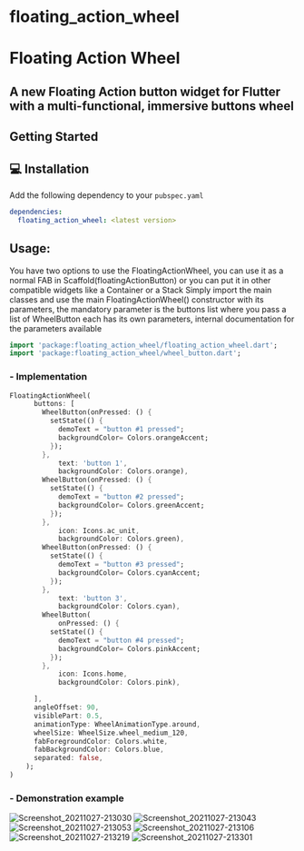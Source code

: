 # floating_action_wheel

<h1>
Floating Action Wheel
</h1>

<h2>
A new Floating Action button widget for Flutter with a multi-functional, immersive buttons wheel 
</h2>

## Getting Started


## 💻 Installation
Add the following dependency to your  `pubspec.yaml`

```yaml
dependencies:
  floating_action_wheel: <latest version>
```


## Usage:
You have two options to use the FloatingActionWheel, you can use it as a normal FAB in Scaffold(floatingActionButton) or you can 
put it in other compatible widgets like a Container or a Stack
Simply import the main classes and use the main FloatingActionWheel() constructor with its parameters, the mandatory parameter is the
buttons list where you pass a list of WheelButton each has its own parameters, internal documentation for the parameters available

```dart
import 'package:floating_action_wheel/floating_action_wheel.dart';
import 'package:floating_action_wheel/wheel_button.dart';
```

### - Implementation
```dart
FloatingActionWheel(
      buttons: [
        WheelButton(onPressed: () {
          setState(() {
            demoText = "button #1 pressed";
            backgroundColor= Colors.orangeAccent;
          });
        },
            text: 'button 1',
            backgroundColor: Colors.orange),
        WheelButton(onPressed: () {
          setState(() {
            demoText = "button #2 pressed";
            backgroundColor= Colors.greenAccent;
          });
        },
            icon: Icons.ac_unit,
            backgroundColor: Colors.green),
        WheelButton(onPressed: () {
          setState(() {
            demoText = "button #3 pressed";
            backgroundColor= Colors.cyanAccent;
          });
        },
            text: 'button 3',
            backgroundColor: Colors.cyan),
        WheelButton(
            onPressed: () {
          setState(() {
            demoText = "button #4 pressed";
            backgroundColor= Colors.pinkAccent;
          });
        },
            icon: Icons.home,
            backgroundColor: Colors.pink),

      ],
      angleOffset: 90,
      visiblePart: 0.5,
      animationType: WheelAnimationType.around,
      wheelSize: WheelSize.wheel_medium_120,
      fabForegroundColor: Colors.white,
      fabBackgroundColor: Colors.blue,
      separated: false,
    );
) 
```

### - Demonstration example

![Screenshot_20211027-213030](https://user-images.githubusercontent.com/75282663/139157328-f1f89f0a-8f43-4d5f-b0b2-07dfcab56d9e.jpg)
![Screenshot_20211027-213043](https://user-images.githubusercontent.com/75282663/139157339-6d4b7dcb-bb59-4e14-b3b3-4bb00cc4b305.jpg)
![Screenshot_20211027-213053](https://user-images.githubusercontent.com/75282663/139157353-9b1cd083-164a-42b6-af56-9775bba5a401.jpg)
![Screenshot_20211027-213106](https://user-images.githubusercontent.com/75282663/139157366-69ac3c2a-b32a-4c7d-868b-39d8659a4a65.jpg)
![Screenshot_20211027-213219](https://user-images.githubusercontent.com/75282663/139157380-950e6329-ea61-416a-b40a-6f505b99a0d2.jpg)
![Screenshot_20211027-213301](https://user-images.githubusercontent.com/75282663/139157390-1b97b00d-d613-4a12-a548-ebf21129df2f.jpg)


